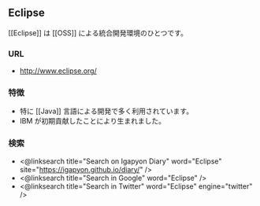## Eclipse

[[Eclipse]] は [[OSS]] による統合開発環境のひとつです。

### URL

* http://www.eclipse.org/

### 特徴

* 特に [[Java]] 言語による開発で多く利用されています。
* IBM が初期貢献したことにより生まれました。

### 検索

* <@linksearch title="Search on Igapyon Diary" word="Eclipse" site="https://igapyon.github.io/diary/" />
* <@linksearch title="Search in Google" word="Eclipse" />
* <@linksearch title="Search in Twitter" word="Eclipse" engine="twitter" />

